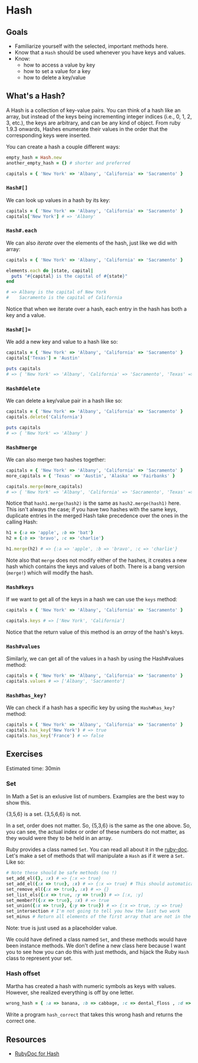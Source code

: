 # Hash

## Goals

* Familiarize yourself with the selected, important methods here.
* Know that a `Hash` should be used whenever you have keys and values.
* Know:
  * how to access a value by key
  * how to set a value for a key
  * how to delete a key/value

## What's a Hash?

A Hash is a collection of key-value pairs. You can think of a hash like an
array, but instead of the keys being incrementing integer indices (i.e., 0, 1,
2, 3, etc.), the keys are arbitrary, and can be any kind of object. From ruby 1.9.3
onwards, Hashes enumerate their values in the order that the corresponding keys were inserted.

You can create a hash a couple different ways:

```ruby
empty_hash = Hash.new
another_empty_hash = {} # shorter and preferred

capitals = { 'New York' => 'Albany', 'California' => 'Sacramento' }
```

### `Hash#[]`

We can look up values in a hash by its key:

```ruby
capitals = { 'New York' => 'Albany', 'California' => 'Sacramento' }
capitals['New York'] # => 'Albany'
```

### `Hash#.each`

We can also *iterate* over the elements of the hash, just like we did
with array:

```ruby
capitals = { 'New York' => 'Albany', 'California' => 'Sacramento' }

elements.each do |state, capital|
  puts "#{capital} is the capital of #{state}"
end

# => Albany is the capital of New York
#    Sacramento is the capital of California
```

Notice that when we iterate over a hash, each entry in the hash has
both a key and a value.

### `Hash#[]=`

We add a new key and value to a hash like so:

```ruby
capitals = { 'New York' => 'Albany', 'California' => 'Sacramento' }
capitals['Texas'] = 'Austin'

puts capitals
# => { 'New York' => 'Albany', 'California' => 'Sacramento', 'Texas' => 'Austin' }
```

### `Hash#delete`

We can delete a key/value pair in a hash like so:

```ruby
capitals = { 'New York' => 'Albany', 'California' => 'Sacramento' }
capitals.delete('California')

puts capitals
# => { 'New York' => 'Albany' }
```

### `Hash#merge`

We can also merge two hashes together:

```ruby
capitals = { 'New York' => 'Albany', 'California' => 'Sacramento' }
more_capitals = { 'Texas' => 'Austin', 'Alaska' => 'Fairbanks' }

capitals.merge(more_capitals)
# => { 'New York' => 'Albany', 'California' => 'Sacramento', 'Texas' => 'Austin', 'Alaska' => 'Fairbanks' }
```

Notice that `hash1.merge(hash2)` is the same as `hash2.merge(hash1)`
here. This isn't always the case; if you have two hashes with the same
keys, duplicate entries in the merged Hash take precedence over the
ones in the calling Hash:

```ruby
h1 = {:a => 'apple', :b => 'bat'}
h2 = {:b => 'bravo', :c => 'charlie'}

h1.merge(h2) # => {:a => 'apple', :b => 'bravo', :c => 'charlie'}    
```

Note also that `merge` does not modify either of the hashes, it
creates a new hash which contains the keys and values of both. There
is a bang version (`merge!`) which will modify the hash.

### `Hash#keys`

If we want to get all of the keys in a hash we can use the `keys`
method:

```ruby
capitals = { 'New York' => 'Albany', 'California' => 'Sacramento' }

capitals.keys # => ['New York', 'California']
```

Notice that the return value of this method is an *array* of the
hash's keys.

### `Hash#values`

Similarly, we can get all of the values in a hash by using the
Hash#values method:

```ruby
capitals = { 'New York' => 'Albany', 'California' => 'Sacramento' }
capitals.values # => ['Albany', 'Sacramento']
```

### `Hash#has_key?`

We can check if a hash has a specific key by using the `Hash#has_key?`
method:

```ruby
capitals = { 'New York' => 'Albany', 'California' => 'Sacramento' }
capitals.has_key('New York') # => true
capitals.has_key('France') # => false
```

## Exercises

Estimated time: 30min

### Set

In Math a Set is an exlusive list of numbers. Examples are the best way to show this.

{3,5,6} is a set. 
{3,5,6,6} is not. 

In a set, order does not matter. So, {5,3,6} is the same as the one above. So, you can see, the actual index or order of these numbers do not matter, as they would were they to be held in an array. 


Ruby provides a class named `Set`. You can read all about it in the
[ruby-doc][ruby-doc]. Let's make a set of methods that will manipulate
a `Hash` as if it were a `Set`.  Like so:

```ruby
# Note these should be safe methods (no !)
set_add_el({}, :x) # => {:x => true}
set_add_el({:x => true}, :x) # => {:x => true} # This should automatically work if the first method worked
set_remove_el({:x => true}, :x) # => {}
set_list_els({:x => true, :y => true}) # => [:x, :y]
set_member?({:x => true}, :x) # => true
set_union({:x => true}, {:y => true}) # => {:x => true, :y => true}
set_intersection # I'm not going to tell you how the last two work
set_minus # Return all elements of the first array that are not in the second array, not vice versa
```

Note: true is just used as a placeholder value. 

We could have defined a class named `Set`, and these methods would
have been instance methods. We don't define a new class here because I
want you to see how you can do this with just methods, and hijack the
Ruby `Hash` class to represent your set.

### Hash offset

Martha has created a hash with numeric symbols as keys with values. However, she realized everything is off by one letter.

```ruby
wrong_hash = { :a => banana, :b => cabbage, :c => dental_floss , :d => eel_sushi }
```
Write a program `hash_correct` that takes this wrong hash and returns the correct one.


[ruby-doc]: http://www.ruby-doc.org/stdlib-1.9.3/libdoc/set/rdoc/Set.html

## Resources

* [RubyDoc for Hash](http://www.ruby-doc.org/core-1.9.3/Hash.html)

